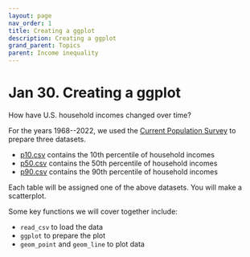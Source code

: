 ```yaml
---
layout: page
nav_order: 1
title: Creating a ggplot
description: Creating a ggplot
grand_parent: Topics
parent: Income inequality
---
```


# Jan 30. Creating a ggplot

How have U.S. household incomes changed over time?

For the years 1968--2022, we used the [Current Population Survey](https://cps.ipums.org/) to prepare three datasets.

- [p10.csv](../assets/data/p10.csv) contains the 10th percentile of household incomes
- [p50.csv](../assets/data/p50.csv) contains the 50th percentile of household incomes
- [p90.csv](../assets/data/p90.csv) contains the 90th percentile of household incomes

Each table will be assigned one of the above datasets. You will make a scatterplot.

Some key functions we will cover together include:
- `read_csv` to load the data
- `ggplot` to prepare the plot
- `geom_point` and `geom_line` to plot data